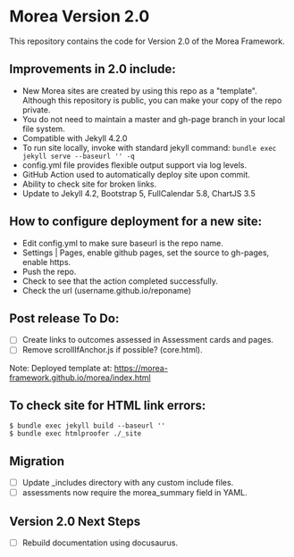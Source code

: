 # Morea Version 2.0

This repository contains the code for Version 2.0 of the Morea Framework.

## Improvements in 2.0 include:
  * New Morea sites are created by using this repo as a "template". Although this repository is public, you can make your copy of the repo private.
  * You do not need to maintain a master and gh-page branch in your local file system.
  * Compatible with Jekyll 4.2.0
  * To run site locally, invoke with standard jekyll command: `bundle exec jekyll serve --baseurl '' -q`
  * config.yml file provides flexible output support via log levels.
  * GitHub Action used to automatically deploy site upon commit.
  * Ability to check site for broken links.
  * Update to Jekyll 4.2, Bootstrap 5, FullCalendar 5.8, ChartJS 3.5

## How to configure deployment for a new site:
 * Edit config.yml to make sure baseurl is the repo name.
 * Settings | Pages, enable github pages, set the source to gh-pages, enable https.
 * Push the repo.
 * Check to see that the action completed successfully.
 * Check the url (username.github.io/reponame)

## Post release To Do:
 - [ ] Create links to outcomes assessed in Assessment cards and pages.
 - [ ] Remove scrollIfAnchor.js if possible? (core.html).

Note: Deployed template at: https://morea-framework.github.io/morea/index.html

## To check site for HTML link errors:
```
$ bundle exec jekyll build --baseurl ''
$ bundle exec htmlproofer ./_site
```

## Migration
 - [ ] Update _includes directory with any custom include files.
 - [ ] assessments now require the morea_summary field in YAML.

## Version 2.0 Next Steps
 - [ ] Rebuild documentation using docusaurus.



